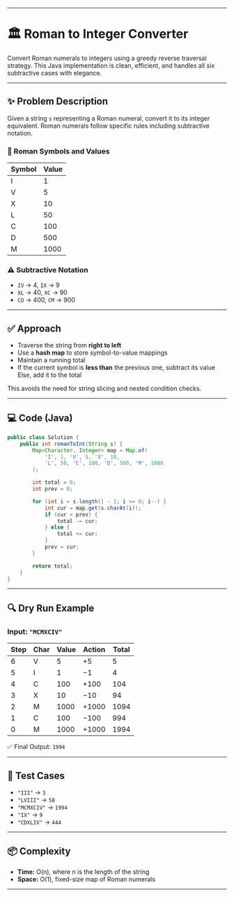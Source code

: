 
---

# 🏛 Roman to Integer Converter

Convert Roman numerals to integers using a greedy reverse traversal strategy. This Java implementation is clean, efficient, and handles all six subtractive cases with elegance.

---

## ✨ Problem Description

Given a string `s` representing a Roman numeral, convert it to its integer equivalent. Roman numerals follow specific rules including subtractive notation.

### 🔢 Roman Symbols and Values

| Symbol | Value |
|--------|-------|
| I      | 1     |
| V      | 5     |
| X      | 10    |
| L      | 50    |
| C      | 100   |
| D      | 500   |
| M      | 1000  |

### ⚠ Subtractive Notation

- `IV` → 4, `IX` → 9  
- `XL` → 40, `XC` → 90  
- `CD` → 400, `CM` → 900  

---

## ✅ Approach

- Traverse the string from **right to left**
- Use a **hash map** to store symbol-to-value mappings
- Maintain a running total
- If the current symbol is **less than** the previous one, subtract its value  
  Else, add it to the total

This avoids the need for string slicing and nested condition checks.

---

## 💻 Code (Java)

```java
public class Solution {
    public int romanToInt(String s) {
        Map<Character, Integer> map = Map.of(
            'I', 1, 'V', 5, 'X', 10,
            'L', 50, 'C', 100, 'D', 500, 'M', 1000
        );

        int total = 0;
        int prev = 0;

        for (int i = s.length() - 1; i >= 0; i--) {
            int cur = map.get(s.charAt(i));
            if (cur < prev) {
                total -= cur;
            } else {
                total += cur;
            }
            prev = cur;
        }

        return total;
    }
}
```

---

## 🔍 Dry Run Example

### Input: `"MCMXCIV"`

| Step | Char | Value | Action   | Total |
|------|------|-------|----------|--------|
| 6    | V    | 5     | +5       | 5      |
| 5    | I    | 1     | −1       | 4      |
| 4    | C    | 100   | +100     | 104    |
| 3    | X    | 10    | −10      | 94     |
| 2    | M    | 1000  | +1000    | 1094   |
| 1    | C    | 100   | −100     | 994    |
| 0    | M    | 1000  | +1000    | 1994   |

✅ Final Output: `1994`

---

## 🧪 Test Cases

- `"III"` → `3`  
- `"LVIII"` → `58`  
- `"MCMXCIV"` → `1994`  
- `"IX"` → `9`  
- `"CDXLIV"` → `444`

---

## 📦 Complexity

- **Time:** O(n), where n is the length of the string  
- **Space:** O(1), fixed-size map of Roman numerals

---

